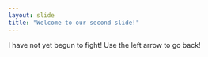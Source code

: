```yaml
---
layout: slide
title: "Welcome to our second slide!"
---
```

I have not yet begun to fight!
Use the left arrow to go back!
